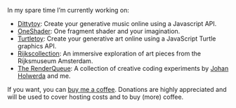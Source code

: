 In my spare time I’m currently working on:
- [Dittytoy](https://dittytoy.net): Create your generative music online using a Javascript API.
- [OneShader](https://oneshader.net): One fragment shader and your imagination.
- [Turtletoy](https://turtletoy.net): Create your generative art online using a JavaScript Turtle graphics API.
- [Rijkscollection](https://rijkscollection.net): An immersive exploration of art pieces from the Rijksmuseum Amsterdam.
- [The RenderQueue](https://renderqueue.dev): A collection of creative coding experiments by [Johan Holwerda](https://github.com/johanholwerda) and me.

If you want, you can [buy me a coffee](https://www.buymeacoffee.com/reindernijhoff). Donations are highly appreciated and will be used to cover hosting costs and to buy (more) coffee.
